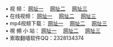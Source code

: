 &#8226; 视 频：
<a href="http://32.port0.org/tv/" target="_blank">网址一</a>
　<a href="http://hk.hacked.jp:81/tv/" target="_blank">网址二</a>
　<a href="http://24.2waky.com/" target="_blank">网址三</a><br />
&#8226; 在线视频：
<a href="http://app63.ga/" target="_blank">网址一</a>
　<a href="http://24.2waky.com/" target="_blank">网址二</a>
　<a href="http://hk.hacked.jp/tv/" target="_blank">网址三</a><br />
&#8226; mp4视频下载：
<a href="http://32.port0.org:81/mp4/" target="_blank">网址一</a>
　<a href="http://24.2waky.com/mp4/" target="_blank">网址二</a>
　<a href="http://hk.hacked.jp:81/mp4/" target="_blank">网址三</a><br />
&#8226; 視 頻 小 站：
<a href="http://app63.ga/" target="_blank">网址一</a>
　<a href="http://24.2waky.com/" target="_blank">网址二</a>
　<a href="http://w3.001www.com/" target="_blank">网址三</a>
<br />
&#8226; 索取翻墙软件QQ：2328134374<br />
